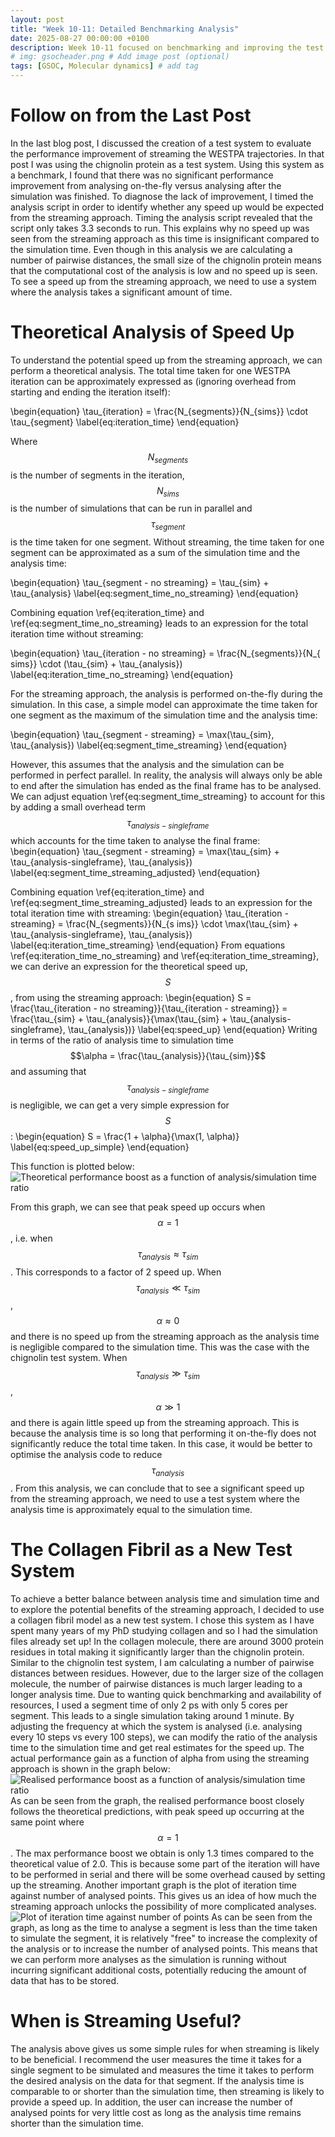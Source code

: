 ```yaml
---
layout: post
title: "Week 10-11: Detailed Benchmarking Analysis"
date: 2025-08-27 00:00:00 +0100
description: Week 10-11 focused on benchmarking and improving the test systems.
# img: gsocheader.png # Add image post (optional)
tags: [GSOC, Molecular dynamics] # add tag
---
```


# Follow on from the Last Post
In the last blog post, I discussed the creation of a test system to evaluate the performance improvement of streaming the WESTPA trajectories. In that post I was using the chignolin protein as a test system. Using this system as a benchmark, I found that there was no significant performance improvement from analysing on-the-fly versus analysing after the simulation was finished. To diagnose the lack of improvement, I timed the analysis script in order to identify whether any speed up would be expected from the streaming approach. Timing the analysis script revealed that the script only takes 3.3 seconds to run. This explains why no speed up was seen from the streaming approach as this time is insignificant compared to the simulation time. Even though in this analysis we are calculating a number of pairwise distances, the small size of the chignolin protein means that the computational cost of the analysis is low and no speed up is seen. To see a speed up from the streaming approach, we need to use a system where the analysis takes a significant amount of time.

# Theoretical Analysis of Speed Up
To understand the potential speed up from the streaming approach, we can perform a theoretical analysis. The total time taken for one WESTPA iteration can be approximately expressed as (ignoring overhead from starting and ending the iteration itself):

\begin{equation}
\tau_{iteration} = \frac{N_{segments}}{N_{sims}} \cdot \tau_{segment}
\label{eq:iteration_time}
\end{equation}

Where $$N_{segments}$$ is the number of segments in the iteration, $$N_{sims}$$ is the number of simulations that can be run in parallel and $$\tau_{segment}$$ is the time taken for one segment. Without streaming, the time taken for one segment can be approximated as a sum of the simulation time and the analysis time:

\begin{equation}
\tau_{segment - no streaming} = \tau_{sim} + \tau_{analysis}
\label{eq:segment_time_no_streaming}
\end{equation}

Combining equation \ref{eq:iteration_time} and \ref{eq:segment_time_no_streaming} leads to an expression for the total iteration time without streaming:

\begin{equation}
\tau_{iteration - no streaming} = \frac{N_{segments}}{N_{
sims}} \cdot (\tau_{sim} + \tau_{analysis})
\label{eq:iteration_time_no_streaming}
\end{equation}

For the streaming approach, the analysis is performed on-the-fly during the simulation. In this case, a simple model can approximate the time taken for one segment as the maximum of the simulation time and the analysis time:

\begin{equation}
\tau_{segment - streaming} = \max(\tau_{sim}, \tau_{analysis})
\label{eq:segment_time_streaming}
\end{equation}

However, this assumes that the analysis and the simulation can be performed in perfect parallel. In reality, the analysis will always only be able to end after the simulation has ended as the final frame has to be analysed. We can adjust equation \ref{eq:segment_time_streaming} to account for this by adding a small overhead term $$\tau_{analysis-singleframe}$$ which accounts for the time taken to analyse the final frame:
\begin{equation}
\tau_{segment - streaming} = \max(\tau_{sim} + \tau_{analysis-singleframe}, \tau_{analysis})
\label{eq:segment_time_streaming_adjusted}
\end{equation}

Combining equation \ref{eq:iteration_time} and \ref{eq:segment_time_streaming_adjusted} leads to an expression for the total iteration time with streaming:
\begin{equation}
\tau_{iteration - streaming} = \frac{N_{segments}}{N_{s
ims}} \cdot \max(\tau_{sim} + \tau_{analysis-singleframe}, \tau_{analysis})
\label{eq:iteration_time_streaming}
\end{equation}
From equations \ref{eq:iteration_time_no_streaming} and \ref{eq:iteration_time_streaming}, we can derive an expression for the theoretical speed up, $$S$$, from using the streaming approach:
\begin{equation}
S = \frac{\tau_{iteration - no streaming}}{\tau_{iteration - streaming}} = \frac{\tau_{sim} + \tau_{analysis}}{\max(\tau_{sim} + \tau_{analysis-singleframe}, \tau_{analysis})}
\label{eq:speed_up}
\end{equation}
Writing in terms of the ratio of analysis time to simulation time $$\alpha = \frac{\tau_{analysis}}{\tau_{sim}}$$ and assuming that $$\tau_{analysis-singleframe}$$ is negligible, we can get a very simple expression for $$S$$:
\begin{equation}
S = \frac{1 + \alpha}{\max(1, \alpha)}
\label{eq:speed_up_simple}
\end{equation}

This function is plotted below:
![Theoretical performance boost as a function of analysis/simulation time ratio](/assets/img/theoretical_performance_boost.png)

From this graph, we can see that peak speed up occurs when $$\alpha = 1$$, i.e. when $$\tau_{analysis} \approx \tau_{sim}$$. This corresponds to a factor of 2 speed up. When $$\tau_{analysis} \ll \tau_{sim}$$, $$\alpha \approx 0$$ and there is no speed up from the streaming approach as the analysis time is negligible compared to the simulation time. This was the case with the chignolin test system. When $$\tau_{analysis} \gg \tau_{sim}$$, $$\alpha \gg 1$$ and there is again little speed up from the streaming approach. This is because the analysis time is so long that performing it on-the-fly does not significantly reduce the total time taken. In this case, it would be better to optimise the analysis code to reduce $$\tau_{analysis}$$. From this analysis, we can conclude that to see a significant speed up from the streaming approach, we need to use a test system where the analysis time is approximately equal to the simulation time.

# The Collagen Fibril as a New Test System
To achieve a better balance between analysis time and simulation time and to explore the potential benefits of the streaming approach, I decided to use a collagen fibril model as a new test system. I chose this system as I have spent many years of my PhD studying collagen and so I had the simulation files already set up! In the collagen molecule, there are around 3000 protein residues in total making it significantly larger than the chignolin protein. Similar to the chignolin test system, I am calculating a number of pairwise distances between residues. However, due to the larger size of the collagen molecule, the number of pairwise distances is much larger leading to a longer analysis time. Due to wanting quick benchmarking and availability of resources, I used a segment time of only 2 ps with only 5 cores per segment. This leads to a single simulation taking around 1 minute. By adjusting the frequency at which the system is analysed (i.e. analysing every 10 steps vs every 100 steps), we can modify the ratio of the analysis time to the simulation time and get real estimates for the speed up. The actual performance gain as a function of alpha from using the streaming approach is shown in the graph below:
![Realised performance boost as a function of analysis/simulation time ratio](/assets/img/realised_performance_boost.png)
As can be seen from the graph, the realised performance boost closely follows the theoretical predictions, with peak speed up occurring at the same point where $$\alpha = 1$$. The max performance boost we obtain is only 1.3 times compared to the theoretical value of 2.0. This is because some part of the iteration will have to be performed in serial and there will be some overhead caused by setting up the streaming. Another important graph is the plot of iteration time against number of analysed points. This gives us an idea of how much the streaming approach unlocks the possibility of more complicated analyses.
![Plot of iteration time against number of points](/assets/img/Iteration_times.png)
As can be seen from the graph, as long as the time to analyse a segment is less than the time taken to simulate the segment, it is relatively "free" to increase the complexity of the analysis or to increase the number of analysed points. This means that we can perform more analyses as the simulation is running without incurring significant additional costs, potentially reducing the amount of data that has to be stored.

# When is Streaming Useful?
The analysis above gives us some simple rules for when streaming is likely to be beneficial. I recommend the user measures the time it takes for a single segment to be simulated and measures the time it takes to perform the desired analysis on the data for that segment. If the analysis time is comparable to or shorter than the simulation time, then streaming is likely to provide a speed up. In addition, the user can increase the number of analysed points for very little cost as long as the analysis time remains shorter than the simulation time.